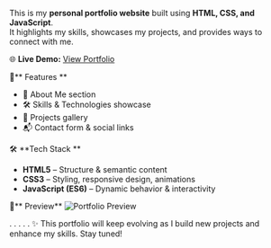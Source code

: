 This is my **personal portfolio website** built using **HTML, CSS, and JavaScript**.  
It highlights my skills, showcases my projects, and provides ways to connect with me.  

🌐 **Live Demo:** [View Portfolio](https://namrathabp.github.io/My-Portfolio/)  


🚀** Features  **
- 📝 About Me section  
- 🛠️ Skills & Technologies showcase  
- 📂 Projects gallery  
- 📬 Contact form & social links  

🛠️ **Tech Stack  **
- **HTML5** – Structure & semantic content  
- **CSS3** – Styling, responsive design, animations  
- **JavaScript (ES6)** – Dynamic behavior & interactivity

📸** Preview**
![Portfolio Preview](https://github.com/user-attachments/assets/c17a29e4-399c-42b8-a0ad-306ed8f837e4)

.
.
.
.
.
✨ This portfolio will keep evolving as I build new projects and enhance my skills. Stay tuned!




